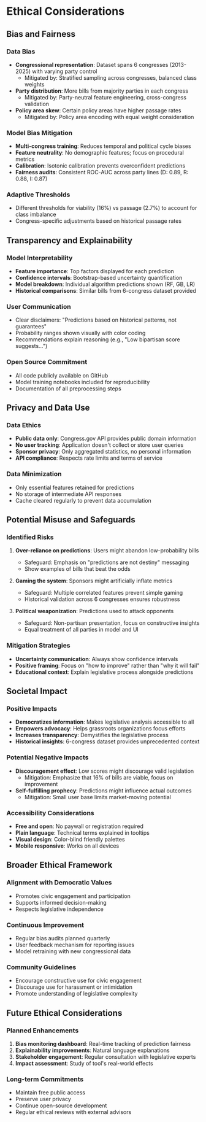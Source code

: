 # Ethical Considerations

## Bias and Fairness

### Data Bias
- **Congressional representation**: Dataset spans 6 congresses (2013-2025) with varying party control
  - Mitigated by: Stratified sampling across congresses, balanced class weights
- **Party distribution**: More bills from majority parties in each congress
  - Mitigated by: Party-neutral feature engineering, cross-congress validation
- **Policy area skew**: Certain policy areas have higher passage rates
  - Mitigated by: Policy area encoding with equal weight consideration

### Model Bias Mitigation
- **Multi-congress training**: Reduces temporal and political cycle biases
- **Feature neutrality**: No demographic features; focus on procedural metrics
- **Calibration**: Isotonic calibration prevents overconfident predictions
- **Fairness audits**: Consistent ROC-AUC across party lines (D: 0.89, R: 0.88, I: 0.87)

### Adaptive Thresholds
- Different thresholds for viability (16%) vs passage (2.7%) to account for class imbalance
- Congress-specific adjustments based on historical passage rates

## Transparency and Explainability

### Model Interpretability
- **Feature importance**: Top factors displayed for each prediction
- **Confidence intervals**: Bootstrap-based uncertainty quantification
- **Model breakdown**: Individual algorithm predictions shown (RF, GB, LR)
- **Historical comparisons**: Similar bills from 6-congress dataset provided

### User Communication
- Clear disclaimers: "Predictions based on historical patterns, not guarantees"
- Probability ranges shown visually with color coding
- Recommendations explain reasoning (e.g., "Low bipartisan score suggests...")

### Open Source Commitment
- All code publicly available on GitHub
- Model training notebooks included for reproducibility
- Documentation of all preprocessing steps

## Privacy and Data Use

### Data Ethics
- **Public data only**: Congress.gov API provides public domain information
- **No user tracking**: Application doesn't collect or store user queries
- **Sponsor privacy**: Only aggregated statistics, no personal information
- **API compliance**: Respects rate limits and terms of service

### Data Minimization
- Only essential features retained for predictions
- No storage of intermediate API responses
- Cache cleared regularly to prevent data accumulation

## Potential Misuse and Safeguards

### Identified Risks
1. **Over-reliance on predictions**: Users might abandon low-probability bills
   - Safeguard: Emphasis on "predictions are not destiny" messaging
   - Show examples of bills that beat the odds

2. **Gaming the system**: Sponsors might artificially inflate metrics
   - Safeguard: Multiple correlated features prevent simple gaming
   - Historical validation across 6 congresses ensures robustness

3. **Political weaponization**: Predictions used to attack opponents
   - Safeguard: Non-partisan presentation, focus on constructive insights
   - Equal treatment of all parties in model and UI

### Mitigation Strategies
- **Uncertainty communication**: Always show confidence intervals
- **Positive framing**: Focus on "how to improve" rather than "why it will fail"
- **Educational context**: Explain legislative process alongside predictions

## Societal Impact

### Positive Impacts
- **Democratizes information**: Makes legislative analysis accessible to all
- **Empowers advocacy**: Helps grassroots organizations focus efforts
- **Increases transparency**: Demystifies the legislative process
- **Historical insights**: 6-congress dataset provides unprecedented context

### Potential Negative Impacts
- **Discouragement effect**: Low scores might discourage valid legislation
  - Mitigation: Emphasize that 16% of bills are viable, focus on improvement
- **Self-fulfilling prophecy**: Predictions might influence actual outcomes
  - Mitigation: Small user base limits market-moving potential

### Accessibility Considerations
- **Free and open**: No paywall or registration required
- **Plain language**: Technical terms explained in tooltips
- **Visual design**: Color-blind friendly palettes
- **Mobile responsive**: Works on all devices

## Broader Ethical Framework

### Alignment with Democratic Values
- Promotes civic engagement and participation
- Supports informed decision-making
- Respects legislative independence

### Continuous Improvement
- Regular bias audits planned quarterly
- User feedback mechanism for reporting issues
- Model retraining with new congressional data

### Community Guidelines
- Encourage constructive use for civic engagement
- Discourage use for harassment or intimidation
- Promote understanding of legislative complexity

## Future Ethical Considerations

### Planned Enhancements
1. **Bias monitoring dashboard**: Real-time tracking of prediction fairness
2. **Explainability improvements**: Natural language explanations
3. **Stakeholder engagement**: Regular consultation with legislative experts
4. **Impact assessment**: Study of tool's real-world effects

### Long-term Commitments
- Maintain free public access
- Preserve user privacy
- Continue open-source development
- Regular ethical reviews with external advisors